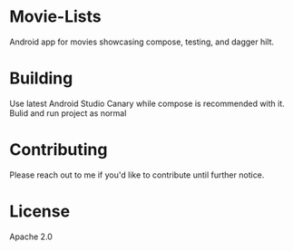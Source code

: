# Movie-Lists
Android app for movies showcasing compose, testing, and dagger hilt.

# Building
Use latest Android Studio Canary while compose is recommended with it. Bulid and run project as normal

# Contributing
Please reach out to me if you'd like to contribute until further notice. 

# License
Apache 2.0
